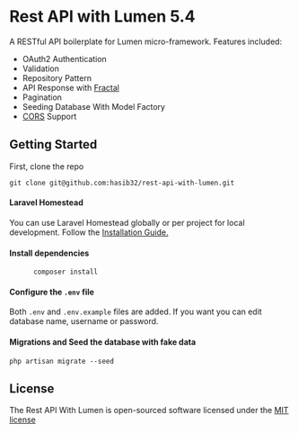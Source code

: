 # Rest API with Lumen 5.4

A RESTful API boilerplate for Lumen micro-framework. Features included:

- OAuth2 Authentication
- Validation
- Repository Pattern
- API Response with [Fractal](http://fractal.thephpleague.com/)
- Pagination
- Seeding Database With Model Factory
- [CORS](https://github.com/barryvdh/laravel-cors) Support

## Getting Started

First, clone the repo
```
git clone git@github.com:hasib32/rest-api-with-lumen.git
```

#### Laravel Homestead
You can use Laravel Homestead globally or per project for local development. Follow the [Installation Guide.](https://laravel.com/docs/5.4/homestead#installation-and-setup)

#### Install dependencies

```
      composer install
```
#### Configure the ```.env``` file
Both ```.env``` and ```.env.example``` files are added. If you want you can edit database name, username or password.

#### Migrations and Seed the database with fake data
```
php artisan migrate --seed

```


## License

  The Rest API With Lumen is open-sourced software licensed under the [MIT license](http://opensource.org/licenses/MIT)
